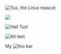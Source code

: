 [//]: # (Image with alternative text)

![Tux, the Linux mascot](/assets/images/tux.png)

[//]: # (Image without alternative text)

![](/assets/favicon.ico)

[//]: # (Image with title)

![Hail Tux!](/assets/images/tux.png "Use linux, don't be crazy")

[//]: # (Image by reference)

![Alt text][id]

[id]: url/to/image  "Optional title attribute"

[//]: # (Image inside paragraph)

My ![foo bar](/path/to/train.jpg "title")
